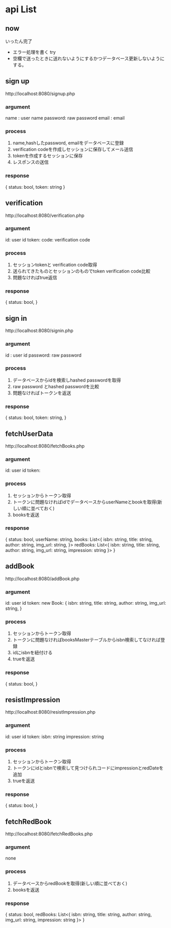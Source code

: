 # api List
## now
いったん完了　
- エラー処理を書く try
- 空欄で送ったときに送れないようにするかつデータベース更新しないようにする。
## sign up
http://localhost:8080/signup.php
### argument
name : user name
password: raw password
email : email 
### process
1. name,hashしたpassword, emailをデータベースに登録
2. verification codeを作成しセッションに保存してメール送信
3. tokenを作成するセッションに保存
4. レスポンスの送信
### response
{
  status: bool,
  token: string
}
## verification
http://localhost:8080/verification.php
### argument
id: user id
token: 
code: verification code
### process
1. セッションtokenと verification code取得
2. 送られてきたものとセッションのものでtoken verification code比較
3. 問題なければtrue返信
### response
{
  status: bool,
}

## sign in
http://localhost:8080/signin.php
### argument
id : user id
password: raw password

### process
1. データベースからidを検索しhashed passwordを取得
2. raw password とhashed passwordを比較
3. 問題なければトークンを返送

### response
{
  status: bool,
  token: string,
}
## fetchUserData
http://localhost:8080/fetchBooks.php
### argument
id: user id
token: 

### process
1. セッションからトークン取得
2. トークンに問題なければidでデータベースからuserNameとbookを取得(新しい順に並べておく)
3. booksを返送

### response
{
  status: bool,
  userName: string,
  books: List<{
    isbn: string,
    title: string,
    author: string,
    img_url: string,
     }>
  redBooks: List<{
    isbn: string,
    title: string,
    author: string,
    img_url: string,
    impression: string
     }>
}

## addBook
http://localhost:8080/addBook.php
### argument
id: user id
token: 
new Book: {
  isbn: string,
  title: string,
  author: string,
  img_url: string,
} 
### process
1. セッションからトークン取得
2. トークンに問題なければbooksMasterテーブルからisbn検索してなければ登録
3. idにisbnを紐付ける
4. trueを返送

### response
{
  status: bool,
}

## resistImpression
http://localhost:8080/resistImpression.php
### argument
id: user id
token: 
isbn: string
impression: string
### process
1. セッションからトークン取得
2. トークンにidとisbnで検索して見つけられコードにimpressionとredDateを追加
3. trueを返送

### response
{
  status: bool,
}

## fetchRedBook
http://localhost:8080/fetchRedBooks.php
### argument
none
### process
1. データベースからredBookを取得(新しい順に並べておく)
2. booksを返送

### response
{
  status: bool,
  redBooks: List<{
    isbn: string,
    title: string,
    author: string,
    img_url: string,
    impression: string
     }>
}

